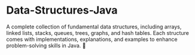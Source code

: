 # Data-Structures-Java
A complete collection of fundamental data structures, including arrays, linked lists, stacks, queues, trees, graphs, and hash tables. Each structure comes with implementations, explanations, and examples to enhance problem-solving skills in Java. 🚀

